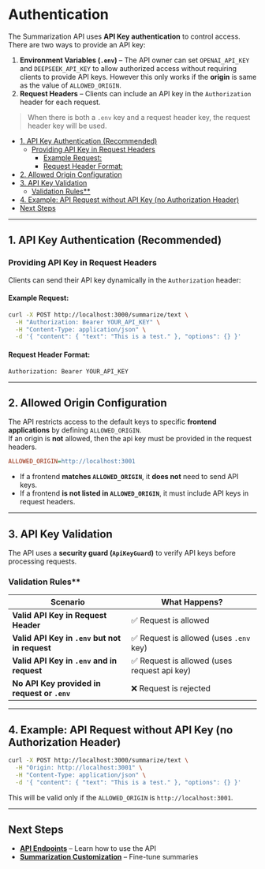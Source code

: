 <h1>Authentication</h1>

The Summarization API uses **API Key authentication** to control access.
There are two ways to provide an API key:

1. **Environment Variables (`.env`)** – The API owner can set `OPENAI_API_KEY` and `DEEPSEEK_API_KEY` to allow authorized access without requiring clients to provide API keys. However this only works if the **origin** is same as the value of `ALLOWED_ORIGIN`.
2. **Request Headers** – Clients can include an API key in the `Authorization` header for each request.

> When there is both a `.env` key and a request header key, the request header key will be used.

- [1. API Key Authentication (Recommended)](#1-api-key-authentication-recommended)
  - [Providing API Key in Request Headers](#providing-api-key-in-request-headers)
    - [Example Request:](#example-request)
    - [Request Header Format:](#request-header-format)
- [2. Allowed Origin Configuration](#2-allowed-origin-configuration)
- [3. API Key Validation](#3-api-key-validation)
  - [Validation Rules\*\*](#validation-rules)
- [4. Example: API Request without API Key (no Authorization Header)](#4-example-api-request-without-api-key-no-authorization-header)
- [Next Steps](#next-steps)

---

## 1. API Key Authentication (Recommended)

### Providing API Key in Request Headers

Clients can send their API key dynamically in the `Authorization` header:

#### Example Request:

```sh
curl -X POST http://localhost:3000/summarize/text \
  -H "Authorization: Bearer YOUR_API_KEY" \
  -H "Content-Type: application/json" \
  -d '{ "content": { "text": "This is a test." }, "options": {} }'
```

#### Request Header Format:

```
Authorization: Bearer YOUR_API_KEY
```

---

## 2. Allowed Origin Configuration

The API restricts access to the default keys to specific **frontend applications** by defining `ALLOWED_ORIGIN`.  
If an origin is **not** allowed, then the api key must be provided in the request headers.

```ini
ALLOWED_ORIGIN=http://localhost:3001
```

- If a frontend **matches `ALLOWED_ORIGIN`**, it **does not** need to send API keys.
- If a frontend **is not listed in `ALLOWED_ORIGIN`**, it must include API keys in request headers.

---

## 3. API Key Validation

The API uses a **security guard (`ApiKeyGuard`)** to verify API keys before processing requests.

### Validation Rules\*\*

| **Scenario**                                   | **What Happens?**                            |
| ---------------------------------------------- | -------------------------------------------- |
| **Valid API Key in Request Header**            | ✅ Request is allowed                        |
| **Valid API Key in `.env` but not in request** | ✅ Request is allowed (uses `.env` key)      |
| **Valid API Key in `.env` and in request**     | ✅ Request is allowed (uses request api key) |
| **No API Key provided in request or `.env`**   | ❌ Request is rejected                       |

---

## 4. Example: API Request without API Key (no Authorization Header)

```sh
curl -X POST http://localhost:3000/summarize/text \
  -H "Origin: http://localhost:3001" \
  -H "Content-Type: application/json" \
  -d '{ "content": { "text": "This is a test." }, "options": {} }'
```

This will be valid only if the `ALLOWED_ORIGIN` is `http://localhost:3001`.

---

## Next Steps

- **[API Endpoints](./api-endpoints.md)** – Learn how to use the API
- **[Summarization Customization](./summarization-options-customization.md)** – Fine-tune summaries
